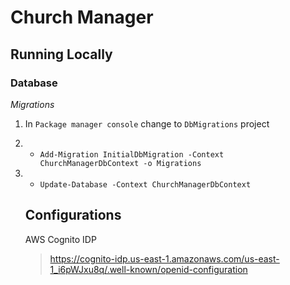 ﻿# Church Manager

## Running Locally

### Database

*Migrations*

1. In `Package manager console` change to `DbMigrations` project

2.
	- `Add-Migration InitialDbMigration -Context ChurchManagerDbContext -o Migrations` 

3. 
	- `Update-Database -Context ChurchManagerDbContext`



	## Configurations

	AWS Cognito IDP
	> https://cognito-idp.us-east-1.amazonaws.com/us-east-1_i6pWJxu8q/.well-known/openid-configuration

